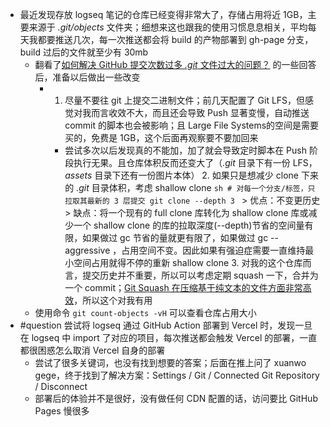 - 最近发现存放 logseq 笔记的仓库已经变得非常大了，存储占用将近 1GB，主要来源于 *.git/objects* 文件夹；细想来这也跟我的使用习惯息息相关，平均每天我都要推送几次，每一次推送都会将 build 的产物部署到 gh-page 分支，build 过后的文件就至少有 30mb
	- 翻看了[如何解决 GitHub 提交次数过多 *.git* 文件过大的问题？](https://www.zhihu.com/question/29769130) 的一些回答后，准备以后做出一些改变
		- 1. 尽量不要往 git 上提交二进制文件；前几天配置了 Git LFS，但感觉对我而言收效不大，而且还会导致 Push 显著变慢，自动推送 commit 的脚本也会被影响；且 Large File Systems的空间是需要买的，免费是 1GB，这个后面再观察要不要加回来
			- 尝试多次以后发现真的不能加，加了就会导致定时脚本在 Push 阶段执行无果。且仓库体积反而还变大了（*.git* 目录下有一份 LFS，*assets* 目录下还有一份图片本体）
			  		  2. 如果只是想减少 clone 下来的 *.git* 目录体积，考虑 shallow clone
			  		```sh
			  		# 对每一个分支/标签，只拉取其最新的 3 层提交
			  		git clone --depth 3
			  		```
			  		> 优点：不变更历史
			  		> 缺点：将一个现有的 full clone 库转化为 shallow clone 库或减少一个 shallow clone 的库的拉取深度(--depth)节省的空间量有限，如果做过 gc 节省的量就更有限了，如果做过 gc --aggressive ，占用空间不变。因此如果有强迫症需要一直维持最小空间占用就得不停的重新 shallow clone
			  		  3. 对我的这个仓库而言，提交历史并不重要，所以可以考虑定期 squash 一下，合并为一个 commit；[Git Squash 在压缩基于纯文本的文件方面非常高效](https://stackoverflow.com/questions/24153548/how-do-i-reduce-the-size-of-a-bloated-git-repo-by-non-interactively-squashing-al#comment37275724_24153548)，所以这个对我有用
	- 使用命令 `git count-objects -vH` 可以查看仓库占用大小
- #question 尝试将 logseq 通过 GitHub Action 部署到 Vercel 时，发现一旦在 logseq 中 import 了对应的项目，每次推送都会触发 Vercel 的部署，一直都很困惑怎么取消 Vercel 自身的部署
	- 尝试了很多关键词，也没有找到想要的答案；后面在推上问了 xuanwo gege，终于找到了解决方案：Settings / Git / Connected Git Repository / Disconnect
	- 部署后的体验并不是很好，没有做任何 CDN 配置的话，访问要比 GitHub Pages 慢很多